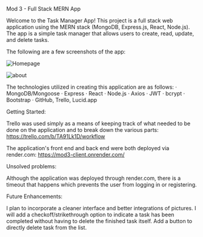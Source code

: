 Mod 3 - Full Stack MERN App

Welcome to the Task Manager App! This project is a full stack web application using the MERN stack (MongoDB, Express.js, React, Node.js). The app is a simple task manager that allows users to create, read, update, and delete tasks.

The following are a few screenshots of the app:

![Homepage](https://user-images.githubusercontent.com/119944675/230270851-d33d5f7e-6b0a-4eef-964c-c987d04962b2.png)

![about](https://user-images.githubusercontent.com/119944675/230270923-6149d3fb-042d-4a2b-b08d-f1b6403659c9.png)

The technologies utilized in creating this application are as follows:
· MongoDB/Mongoose
· Express
· React
· Node.js
· Axios
· JWT
· bcrypt
· Bootstrap
· GitHub, Trello, Lucid.app

Getting Started:

Trello was used simply as a means of keeping track of what needed to be done on the application and to break down the various parts:
https://trello.com/b/TA91Lk1D/workflow

The application's front end and back end were both deployed via render.com:
https://mod3-client.onrender.com/

Unsolved problems:

Although the application was deployed through render.com, there is a timeout that happens which prevents the user from logging in or registering.

Future Enhancements:

I plan to incorporate a cleaner interface and better integrations of pictures. I will add a checkoff/strikethrough option to indicate a task has been completed without having to delete the finished task itself. Add a button to directly delete task from the list.

